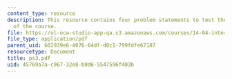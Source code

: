 ```yaml
---
content_type: resource
description: This resource contains four problem statements to test the students understanding
  of the course.
file: https://ol-ocw-studio-app-qa.s3.amazonaws.com/courses/14-04-intermediate-microeconomic-theory-fall-2006/45769a7ac96732e8b0d65547596f403b_ps3.pdf
file_type: application/pdf
parent_uid: 602939e6-4076-64df-d0c1-799fdfe67187
resourcetype: Document
title: ps3.pdf
uid: 45769a7a-c967-32e8-b0d6-5547596f403b
---
```

